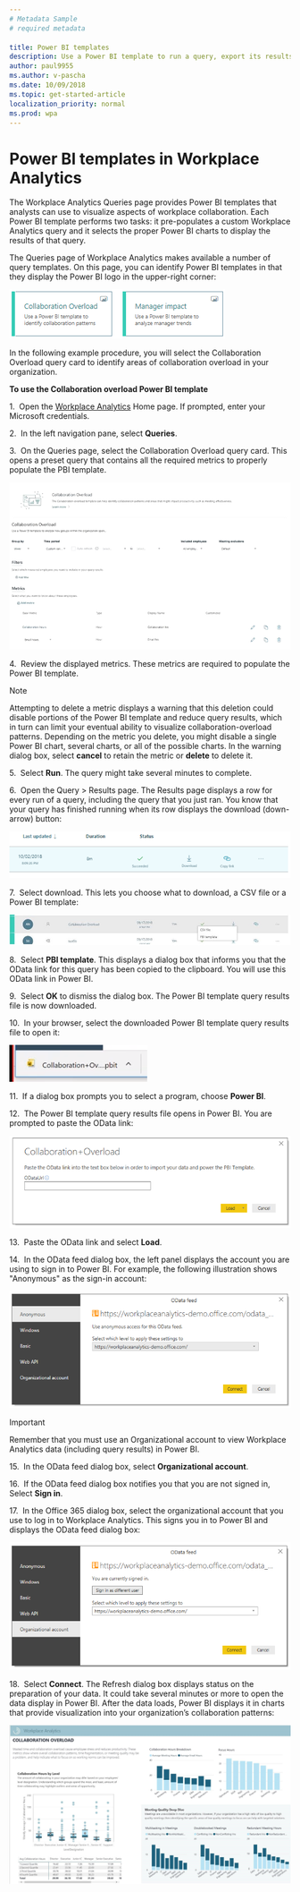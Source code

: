 ```yaml
---
# Metadata Sample
# required metadata

title: Power BI templates
description: Use a Power BI template to run a query, export its results, and visualize them in Power BI
author: paul9955
ms.author: v-pascha
ms.date: 10/09/2018
ms.topic: get-started-article
localization_priority: normal 
ms.prod: wpa
---
```


# Power BI templates in Workplace Analytics 

The Workplace Analytics Queries page provides Power BI templates that analysts can use to visualize aspects of workplace collaboration. Each Power BI template performs two tasks: it pre-populates a custom Workplace Analytics query and it selects the proper Power BI charts to display the results of that query. 

The Queries page of Workplace Analytics makes available a number of query templates. On this page, you can identify Power BI templates in that they display the Power BI logo in the upper-right corner:

   ![Power BI logo in query card](../Images/WpA/tutorials/two-pbi-cards.png)

In the following example procedure, you will select the Collaboration Overload query card to identify areas of collaboration overload in your organization. 

**To use the Collaboration overload Power BI template**

1.  Open the [Workplace Analytics](https://workplaceanalytics.office.com) Home page. If prompted, enter your Microsoft credentials.

2.  In the left navigation pane, select **Queries**.

3.  On the Queries page, select the Collaboration Overload query card. This opens a preset query that contains all the required metrics to properly populate the PBI template. 

   ![Opened Power BI template query](../Images/WpA/tutorials/pbi-templates-02.png)
   
4.  Review the displayed metrics. These metrics are required to populate the Power BI template. 

   > [!Note] 
   > Attempting to delete a metric displays a warning that this deletion could disable portions of the Power BI template and reduce query results, which in turn can limit your eventual ability to visualize collaboration-overload patterns. Depending on the metric you delete, you might disable a single Power BI chart, several charts, or all of the possible charts. In the warning dialog box, select **cancel** to retain the metric or **delete** to delete it.  
  
5.  Select **Run**. The query might take several minutes to complete.  

6.  Open the Query &gt; Results page. The Results page displays a row for every run of a query, including the query that you just ran. You know that your query has finished running when its row displays the download (down-arrow) button:

   ![Query results are ready](../Images/WpA/tutorials/query-results-done.png)
 
7.  Select download. This lets you choose what to download, a CSV file or a Power BI template: 

   ![Select PBI template](../Images/WpA/tutorials/pbi-templates-03.png)

8.  Select **PBI template**. This displays a dialog box that informs you that the OData link for this query has been copied to the clipboard. You will use this OData link in Power BI. 

   <!-- REMOVING this for now. It shows typos that are in the UI. Perhaps include this after they've been fixed in the product.  

   ![OData link has been copied](../Images/WpA/tutorials/pbi-templates-04.png)
   -->

9.  Select **OK** to dismiss the dialog box. The Power BI template query results file is now downloaded. 

10.  In your browser, select the downloaded Power BI template query results file to open it:

   ![Open downloaded Power BI template file](../Images/WpA/tutorials/pbi-templates-05.png)

11.  If a dialog box prompts you to select a program, choose **Power BI**.

12.  The Power BI template query results file opens in Power BI. You are prompted to paste the OData link:

   ![Paste OData link here](../Images/WpA/tutorials/pbi-templates-07.png)

13.  Paste the OData link and select **Load**. 

14.  In the OData feed dialog box, the left panel displays the account you are using to sign in to Power BI. For example, the following illustration shows "Anonymous" as the sign-in account:
   
   ![Anonymous account displayed](../Images/WpA/tutorials/anon-access-to-pbi.png)
   

   > [!Important] 
   > Remember that you must use an Organizational account to view Workplace Analytics data (including query results) in Power BI. 

15.  In the OData feed dialog box, select **Organizational account**.

16.  If the OData feed dialog box notifies you that you are not signed in, Select **Sign in**.

17.  In the Office 365 dialog box, select the organizational account that you use to log in to Workplace Analytics. This signs you in to Power BI and displays the OData feed dialog box:      
   
   ![You are signed in](../Images/WpA/tutorials/you-are-signed-in.png)

18.  Select **Connect**. The Refresh dialog box displays status on the preparation of your data. It could take several minutes or more to open the data display in Power BI. After the data loads, Power BI displays it in charts that provide visualization into your organization’s collaboration patterns: 

   ![Results visualized in Power BI](../Images/WpA/tutorials/pbi-templates-08a.png)

